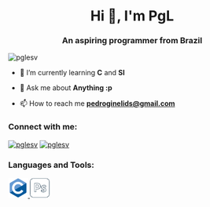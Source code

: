 <h1 align="center">Hi 👋, I'm PgL</h1>
<h3 align="center">An aspiring programmer from Brazil</h3>

<p align="left"> <img src="https://komarev.com/ghpvc/?username=pglesv&label=Profile%20views&color=0e75b6&style=flat" alt="pglesv" /> </p>

- 🌱 I’m currently learning **C** and **SI**

- 💬 Ask me about **Anything :p**

- 📫 How to reach me **pedroginelids@gmail.com**

<h3 align="left">Connect with me:</h3>
<p align="left">
<a href="https://twitter.com/pglesv" target="blank"><img align="center" src="https://raw.githubusercontent.com/rahuldkjain/github-profile-readme-generator/master/src/images/icons/Social/twitter.svg" alt="pglesv" height="30" width="40" /></a>
<a href="https://www.youtube.com/c/pglesv" target="blank"><img align="center" src="https://raw.githubusercontent.com/rahuldkjain/github-profile-readme-generator/master/src/images/icons/Social/youtube.svg" alt="pglesv" height="30" width="40" /></a>
</p>

<h3 align="left">Languages and Tools:</h3>
<p align="left"> <a href="https://www.cprogramming.com/" target="_blank" rel="noreferrer"> <img src="https://raw.githubusercontent.com/devicons/devicon/master/icons/c/c-original.svg" alt="c" width="40" height="40"/> </a> <a href="https://www.photoshop.com/en" target="_blank" rel="noreferrer"> <img src="https://raw.githubusercontent.com/devicons/devicon/master/icons/photoshop/photoshop-line.svg" alt="photoshop" width="40" height="40"/> </a> </p>
